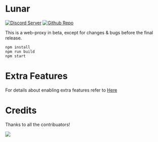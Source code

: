 # Lunar

[![Discord Server](https://skillicons.dev/icons?i=discord)](https://discord.gg/fuPtWjYuf8) [![Github Repo](https://skillicons.dev/icons?i=github)](https://github.com/Lunar-Services/Lunar)

This is a web-proxy in beta, except for changes & bugs before the final release.

```
npm install
npm run build
npm start
```

# Extra Features

For details about enabling extra features refer to [Here](https://github.com/Lunar-Services/Lunar/wiki)

# Credits

Thanks to all the contribuators!

<a href="https://github.com/lunar-services/lunar/graphs/contributors">
<img src="https://contrib.rocks/image?repo=lunar-services/lunar"/>
</a>
